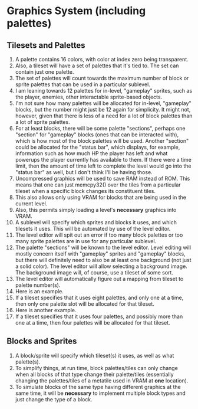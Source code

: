 # Graphics System (including palettes)


## Tilesets and Palettes
1. A palette contains 16 colors, with color at index zero being
transparent.
2. Also, a tileset will have a set of palettes that it's tied to.  The set
can contain just one palette.
  1. The set of palettes will count towards the maximum number of block or
  sprite palettes that can be used in a particular sublevel.
  2. I am leaning towards 12 palettes for in-level, "gameplay" sprites,
  such as the player, enemies, other interactable sprite-based objects.
  3. I'm not sure how many palettes will be allocated for in-level,
  "gameplay" blocks, but the number might just be 12 again for simplicity.
  It might not, however, given that there is less of a need for a lot of
  block palettes than a lot of sprite palettes.
  4. For at least blocks, there will be some palette "sections", perhaps
  one "section" for "gameplay" blocks (ones that can be interacted with),
  which is how most of the block palettes will be used.  Another "section"
  could be allocated for the "status bar", which displays, for example,
  information such as how much HP the player has left and what powerups the
  player currently has available to them.  If there were a time limit, then
  the amount of time left to complete the level would go into the "status
  bar" as well, but I don't think I'll be having those.
3. Uncompressed graphics will be used to save RAM instead of ROM.  This
means that one can just memcpy32() over the tiles from a particular tileset
when a specific block changes its constituent tiles.
  1. This also allows only using VRAM for blocks that are being used in the
  current level.
  2. Also, this permits simply loading a level's **necessary** graphics
  into VRAM.
4. A sublevel will specify which sprites and blocks it uses, and which
tilesets it uses.  This will be automated by use of the level editor.
  1. The level editor will spit out an error if too many block palettes or
  too many sprite palettes are in use for any particular sublevel.
  2. The palette "sections" will be known to the level editor.  Level
  editing will mostly concern itself with "gameplay" sprites and "gameplay"
  blocks, but there will definitely need to also be at least one background
  (not just a solid color).  The level editor will allow selecting a
  background image.  The background image will, of course, use a tileset of
  some sort.
5. The level editor will automatically figure out a mapping from tileset to
palette number(s).
6. Here is an example.
  1. If a tileset specifies that it uses eight palettes, and only one at a
  time, then only one palette slot will be allocated for that tileset.
7. Here is another example.
  1. If a tileset specifies that it uses four palettes, and possibly more
  than one at a time, then four palettes will be allocated for that
  tileset.

## Blocks and Sprites
1. A block/sprite will specify which tileset(s) it uses, as well as what
palette(s).
2. To simplify things, at run time, block palettes/tiles can only change
when all blocks of that type change their palette/tiles (essentially
changing the palettes/tiles of a metatile used in VRAM at **one**
location).
  1. To simulate blocks of the same type having different graphics at the
  same time, it will be **necessary** to implement multiple block types and
  just change the type of a block.
